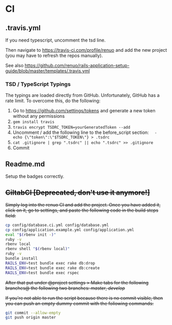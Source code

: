 # CI

## .travis.yml

If you need typescript, uncomment the tsd line.

Then navigate to https://travis-ci.com/profile/renuo and add the new project (you may have to refresh the repos manually).

See also https://github.com/renuo/rails-application-setup-guide/blob/master/templates/.travis.yml

### TSD / TypeScript Typings

The typings are loaded directly from GitHub. Unfortunately, GitHub has a rate limit. To overcome this, do the following:

1. Go to https://github.com/settings/tokens and generate a new token without any permissions
2. ```gem install travis```
3. ```travis encrypt TSDRC_TOKEN=yourGeneratedToken --add```
4. Uncomment / add the following line to the before_script section: ```  - echo {\"token\":\"$TSDRC_TOKEN\"} > .tsdrc```
5. ```cat .gitignore | grep ".tsdrc" || echo ".tsdrc" >> .gitignore```
6. Commit

## Readme.md

Setup the badges correctly.

## ~~GiltabCI [Deprecated, don't use it anymore!]~~

~~Simply log into the renuo CI and add the project. Once you have added it, click on it, go to settings, and paste the
following code in the build steps field:~~

```sh
cp config/database.ci.yml config/database.yml
cp config/application.example.yml config/application.yml
eval "$(rbenv init -)"
ruby -v
rbenv local
rbenv shell "$(rbenv local)"
ruby -v
bundle install
RAILS_ENV=test bundle exec rake db:drop
RAILS_ENV=test bundle exec rake db:create
RAILS_ENV=test bundle exec rspec
```

~~After that put under @project settings > Make tabs for the following branches@ the following two branches: _master_, _develop_~~

~~If you're not able to run the script because there is no commit visible, then you can push an empty dummy commit with the following commands:~~

```sh
git commit --allow-empty
git push origin master
```
